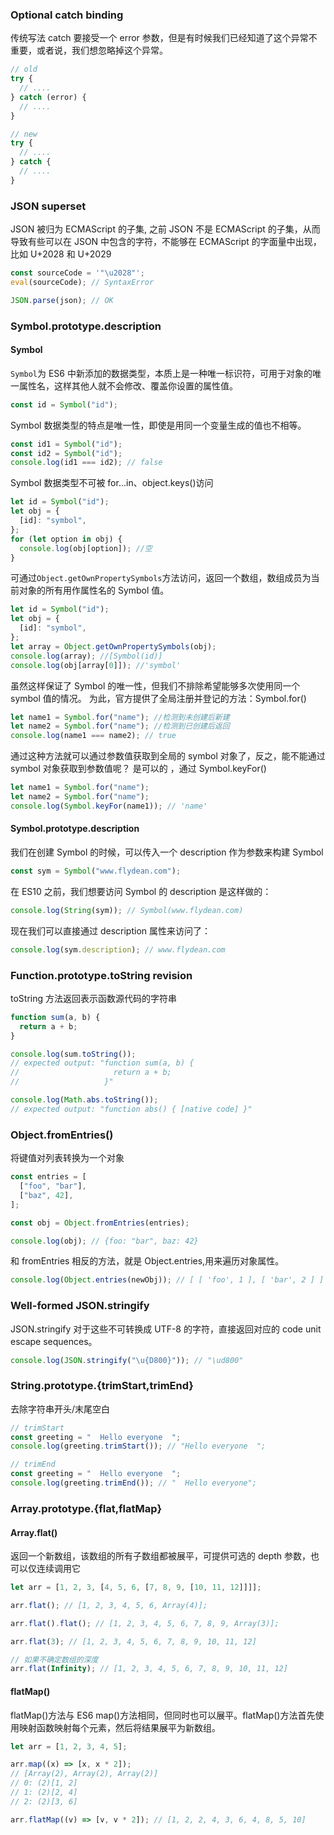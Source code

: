 ### Optional catch binding

传统写法 catch 要接受一个 error 参数，但是有时候我们已经知道了这个异常不重要，或者说，我们想忽略掉这个异常。

```js
// old
try {
  // ....
} catch (error) {
  // ....
}

// new
try {
  // ....
} catch {
  // ....
}
```

### JSON superset

JSON 被归为 ECMAScript 的子集, 之前 JSON 不是 ECMAScript 的子集，从而导致有些可以在 JSON 中包含的字符，不能够在 ECMAScript 的字面量中出现，比如 U+2028 和 U+2029

```js
const sourceCode = '"\u2028"';
eval(sourceCode); // SyntaxError

JSON.parse(json); // OK
```

### Symbol.prototype.description

#### Symbol

`Symbol`为 ES6 中新添加的数据类型，本质上是一种唯一标识符，可用于对象的唯一属性名，这样其他人就不会修改、覆盖你设置的属性值。

```js
const id = Symbol("id");
```

Symbol 数据类型的特点是唯一性，即使是用同一个变量生成的值也不相等。

```js
const id1 = Symbol("id");
const id2 = Symbol("id");
console.log(id1 === id2); // false
```

Symbol 数据类型不可被 for...in、object.keys()访问

```js
let id = Symbol("id");
let obj = {
  [id]: "symbol",
};
for (let option in obj) {
  console.log(obj[option]); //空
}
```

可通过`Object.getOwnPropertySymbols`方法访问，返回一个数组，数组成员为当前对象的所有用作属性名的 Symbol 值。

```js
let id = Symbol("id");
let obj = {
  [id]: "symbol",
};
let array = Object.getOwnPropertySymbols(obj);
console.log(array); //[Symbol(id)]
console.log(obj[array[0]]); //'symbol'
```

虽然这样保证了 Symbol 的唯一性，但我们不排除希望能够多次使用同一个 symbol 值的情况。
为此，官方提供了全局注册并登记的方法：Symbol.for()

```js
let name1 = Symbol.for("name"); //检测到未创建后新建
let name2 = Symbol.for("name"); //检测到已创建后返回
console.log(name1 === name2); // true
```

通过这种方法就可以通过参数值获取到全局的 symbol 对象了，反之，能不能通过 symbol 对象获取到参数值呢？
是可以的 ，通过 Symbol.keyFor()

```js
let name1 = Symbol.for("name");
let name2 = Symbol.for("name");
console.log(Symbol.keyFor(name1)); // 'name'
```

#### Symbol.prototype.description

我们在创建 Symbol 的时候，可以传入一个 description 作为参数来构建 Symbol

```js
const sym = Symbol("www.flydean.com");
```

在 ES10 之前，我们想要访问 Symbol 的 description 是这样做的：

```js
console.log(String(sym)); // Symbol(www.flydean.com)
```

现在我们可以直接通过 description 属性来访问了：

```js
console.log(sym.description); // www.flydean.com
```

### Function.prototype.toString revision

toString 方法返回表示函数源代码的字符串

```js
function sum(a, b) {
  return a + b;
}

console.log(sum.toString());
// expected output: "function sum(a, b) {
//                     return a + b;
//                   }"

console.log(Math.abs.toString());
// expected output: "function abs() { [native code] }"
```

### Object.fromEntries()

将键值对列表转换为一个对象

```js
const entries = [
  ["foo", "bar"],
  ["baz", 42],
];

const obj = Object.fromEntries(entries);

console.log(obj); // {foo: "bar", baz: 42}
```

和 fromEntries 相反的方法，就是 Object.entries,用来遍历对象属性。

```js
console.log(Object.entries(newObj)); // [ [ 'foo', 1 ], [ 'bar', 2 ] ]
```

### Well-formed JSON.stringify

JSON.stringify 对于这些不可转换成 UTF-8 的字符，直接返回对应的 code unit escape sequences。

```js
console.log(JSON.stringify("\u{D800}")); // "\ud800"
```

### String.prototype.{trimStart,trimEnd}

去除字符串开头/末尾空白

```js
// trimStart
const greeting = "  Hello everyone  ";
console.log(greeting.trimStart()); // "Hello everyone  ";

// trimEnd
const greeting = "  Hello everyone  ";
console.log(greeting.trimEnd()); // "  Hello everyone";
```

### Array.prototype.{flat,flatMap}

#### Array.flat()

返回一个新数组，该数组的所有子数组都被展平，可提供可选的 depth 参数，也可以仅连续调用它

```js
let arr = [1, 2, 3, [4, 5, 6, [7, 8, 9, [10, 11, 12]]]];

arr.flat(); // [1, 2, 3, 4, 5, 6, Array(4)];

arr.flat().flat(); // [1, 2, 3, 4, 5, 6, 7, 8, 9, Array(3)];

arr.flat(3); // [1, 2, 3, 4, 5, 6, 7, 8, 9, 10, 11, 12]

// 如果不确定数组的深度
arr.flat(Infinity); // [1, 2, 3, 4, 5, 6, 7, 8, 9, 10, 11, 12]
```

#### flatMap()

flatMap()方法与 ES6 map()方法相同，但同时也可以展平。flatMap()方法首先使用映射函数映射每个元素，然后将结果展平为新数组。

```js
let arr = [1, 2, 3, 4, 5];

arr.map((x) => [x, x * 2]);
// [Array(2), Array(2), Array(2)]
// 0: (2)[1, 2]
// 1: (2)[2, 4]
// 2: (2)[3, 6]

arr.flatMap((v) => [v, v * 2]); // [1, 2, 2, 4, 3, 6, 4, 8, 5, 10]
```
